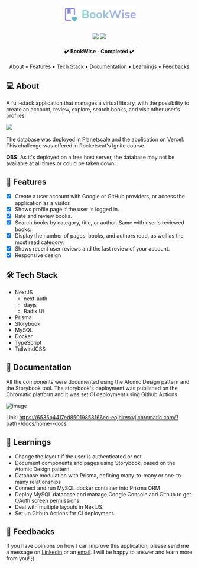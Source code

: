 <h1 align="center">
  <a  href="https://raianebookwise.vercel.app">
   <div>
      <img src="./src/assets/logo.svg" alt="Ignite logo" width="200"  />
    </div>
  </a>
</h1>

<p align="center">
  <img src="https://badgen.net/npm/v/next/" />
  <img src="https://badgen.net/github/contributors/raiane-oliveira/ignite-call" />
</p>

<h4 align="center"> 
	✔️  BookWise - Completed ✔️ 
</h4>

<p align="center">
 <a href="#-about">About</a> •
 <a href="#-features">Features</a> •
 <a href="#-tech-stack">Tech Stack</a> • 
 <a href="#-documentation">Documentation</a> • 
 <a href="#-learnings">Learnings</a> •
 <a href="#-feedbacks">Feedbacks</a>
</p>

## 💻 About

A full-stack application that manages a virtual library, with the possibility to create an account, review, explore, search books, and visit other user's profiles.

<img src="https://github.com/raiane-oliveira/bookwise/assets/100815627/6046d25a-3507-45bf-8762-cd0dbaee88d7" />

The database was deployed in <a href="https://planetscale.com">Planetscale</a> and the application on <a href="https://vercel.com">Vercel</a>.
This challenge was offered in Rocketseat's Ignite course.

**OBS:** As it's deployed on a free host server, the database may not be available at all times or could be taken down.

## 🪸 Features

- [x] Create a user account with Google or GitHub providers, or access the application as a visitor.
- [x] Shows profile page if the user is logged in.
- [x] Rate and review books.
- [x] Search books by category, title, or author. Same with user's reviewed books.
- [x] Display the number of pages, books, and authors read, as well as the most read category.
- [x] Shows recent user reviews and the last review of your account.
- [x] Responsive design

## 🛠 Tech Stack

- NextJS
  - next-auth
  - dayjs
  - Radix UI
- Prisma
- Storybook
- MySQL
- Docker
- TypeScript
- TailwindCSS

## 📃 Documentation

All the components were documented using the Atomic Design pattern and the Storybook tool. The storybook's deployment was published on the Chromatic platform and it was set CI deployment using Github Actions.

![image](https://github.com/raiane-oliveira/bookwise/assets/100815627/5a4d9434-c1a3-4f59-b434-0c0d5a200ecb)

Link: https://6535b4417ed85019858166ec-eojhirwxvj.chromatic.com/?path=/docs/home--docs

## 📒 Learnings

- Change the layout if the user is authenticated or not.
- Document components and pages using Storybook, based on the Atomic Design pattern.
- Database modulation with Prisma, defining many-to-many or one-to-many relationships
- Connect and run MySQL docker container into Prisma ORM
- Deploy MySQL database and manage Google Console and Github to get OAuth screen permissions.
- Deal with multiple layouts in NextJS.
- Set up Github Actions for CI deployment.

## 🤝 Feedbacks

If you have opinions on how I can improve this application, please send me a message on <a href="https://www.linkedin.com/in/raiane-oliveira-dev">Linkedin</a> or an <a href="mailto:raiane.oliveira404@gmail.com">email</a>.
I will be happy to answer and learn more from you! ;)
